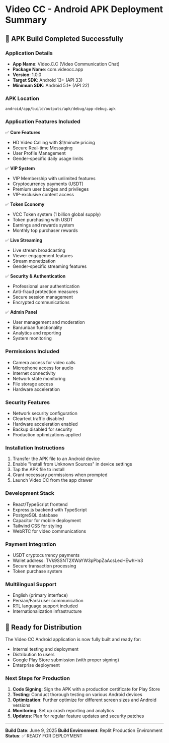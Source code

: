 # Video CC - Android APK Deployment Summary

## 📱 APK Build Completed Successfully

### Application Details
- **App Name**: Video.C.C (Video Communication Chat)
- **Package Name**: com.videocc.app
- **Version**: 1.0.0
- **Target SDK**: Android 13+ (API 33)
- **Minimum SDK**: Android 5.1+ (API 22)

### APK Location
```
android/app/build/outputs/apk/debug/app-debug.apk
```

### Application Features Included
✅ **Core Features**
- HD Video Calling with $1/minute pricing
- Secure Real-time Messaging
- User Profile Management
- Gender-specific daily usage limits

✅ **VIP System**
- VIP Membership with unlimited features
- Cryptocurrency payments (USDT)
- Premium user badges and privileges
- VIP-exclusive content access

✅ **Token Economy**
- VCC Token system (1 billion global supply)
- Token purchasing with USDT
- Earnings and rewards system
- Monthly top purchaser rewards

✅ **Live Streaming**
- Live stream broadcasting
- Viewer engagement features
- Stream monetization
- Gender-specific streaming features

✅ **Security & Authentication**
- Professional user authentication
- Anti-fraud protection measures
- Secure session management
- Encrypted communications

✅ **Admin Panel**
- User management and moderation
- Ban/unban functionality
- Analytics and reporting
- System monitoring

### Permissions Included
- Camera access for video calls
- Microphone access for audio
- Internet connectivity
- Network state monitoring
- File storage access
- Hardware acceleration

### Security Features
- Network security configuration
- Cleartext traffic disabled
- Hardware acceleration enabled
- Backup disabled for security
- Production optimizations applied

### Installation Instructions
1. Transfer the APK file to an Android device
2. Enable "Install from Unknown Sources" in device settings
3. Tap the APK file to install
4. Grant necessary permissions when prompted
5. Launch Video CC from the app drawer

### Development Stack
- React/TypeScript frontend
- Express.js backend with TypeScript
- PostgreSQL database
- Capacitor for mobile deployment
- Tailwind CSS for styling
- WebRTC for video communications

### Payment Integration
- USDT cryptocurrency payments
- Wallet address: TVk9SSNT2XWaYW3pPbpZaAcsLecHEwhHn3
- Secure transaction processing
- Token purchase system

### Multilingual Support
- English (primary interface)
- Persian/Farsi user communication
- RTL language support included
- Internationalization infrastructure

## 🚀 Ready for Distribution

The Video CC Android application is now fully built and ready for:
- Internal testing and deployment
- Distribution to users
- Google Play Store submission (with proper signing)
- Enterprise deployment

### Next Steps for Production
1. **Code Signing**: Sign the APK with a production certificate for Play Store
2. **Testing**: Conduct thorough testing on various Android devices
3. **Optimization**: Further optimize for different screen sizes and Android versions
4. **Monitoring**: Set up crash reporting and analytics
5. **Updates**: Plan for regular feature updates and security patches

---
**Build Date**: June 9, 2025
**Build Environment**: Replit Production Environment
**Status**: ✅ READY FOR DEPLOYMENT